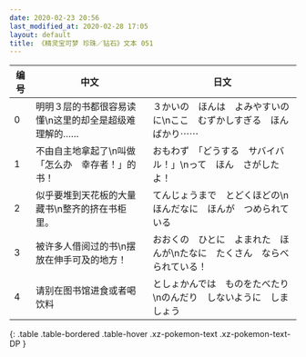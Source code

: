 ```yaml
---
date: 2020-02-23 20:56
last_modified_at: 2020-02-28 17:05
layout: default
title: 《精灵宝可梦 珍珠／钻石》文本 051
---
```

| 编号 | 中文 | 日文 |
| ---- | ---- | ---- |
| 0 | 明明３层的书都很容易读懂\n这里的却全是超级难理解的…… | ３かいの　ほんは　よみやすいのに\nここ　むずかしすぎる　ほんばかり⋯⋯ |
| 1 | 不由自主地拿起了\n叫做「怎么办　幸存者！」的书！ | おもわず　「どうする　サバイバル！」\nって　ほん　さがしたよ！ |
| 2 | 似乎要堆到天花板的大量藏书\n整齐的挤在书柜里。 | てんじょうまで　とどくほどの\nほんだなに　ほんが　つめられている |
| 3 | 被许多人借阅过的书\n摆放在伸手可及的地方！ | おおくの　ひとに　よまれた　ほんが\nたなに　たくさん　ならべられている！ |
| 4 | 请别在图书馆进食或者喝饮料 | としょかんでは　ものをたべたり\nのんだり　しないように　しましょう |
{: .table .table-bordered .table-hover .xz-pokemon-text .xz-pokemon-text-DP }